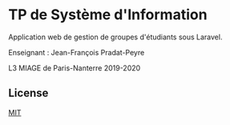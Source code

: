 # TP de Système d'Information
Application web de gestion de groupes d'étudiants sous Laravel.

Enseignant : Jean-François Pradat-Peyre

L3 MIAGE de Paris-Nanterre 2019-2020

## License

[MIT](https://choosealicense.com/licenses/mit/)
